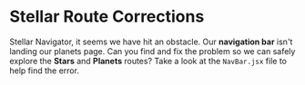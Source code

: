 # Stellar Route Corrections

Stellar Navigator, it seems we have hit an obstacle. Our **navigation bar** isn't landing our planets page. Can you find and fix the problem so we can safely explore the **Stars** and **Planets** routes? Take a look at the `NavBar.jsx` file to help find the error.
